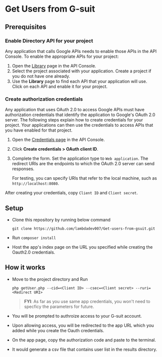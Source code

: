 # Get Users from G-suit

## Prerequisites

### Enable Directory API for your project

Any application that calls Google APIs needs to enable those APIs in the API Console. To enable the appropriate APIs for your project:

1.  Open the [Library](https://console.developers.google.com/apis/library) page in the API Console.
2.  Select the project associated with your application. Create a project if you do not have one already.
3.  Use the **Library** page to find each API that your application will use. Click on each API and enable it for your project.

### Create authorization credentials

Any application that uses OAuth 2.0 to access Google APIs must have authorization credentials that identify the application to Google's OAuth 2.0 server. The following steps explain how to create credentials for your project. Your applications can then use the credentials to access APIs that you have enabled for that project.

1.  Open the [Credentials page](https://console.developers.google.com/apis/credentials) in the API Console.
2.  Click **Create credentials > OAuth client ID**.
3.  Complete the form. Set the application type to `Web application`. The redirect URIs are the endpoints to which the OAuth 2.0 server can send responses.

    For testing, you can specify URIs that refer to the local machine, such as `http://localhost:8080`.

After creating your credentials, copy `Client ID` and `Client secret`.


## Setup
- Clone this repository by running below command
  
  ``git clone https://github.com/lambdadev007/Get-users-from-gsuit.git``
- Run `composer install`

- Host the app's index page on the URL you specified while creating the Oauth2.0 credentials.

## How it works
- Move to the project directory and Run
  
  ``php getUser.php --cid=<Client ID> --csec=<Client secret> --ruri=<Redirect URI>``

  > **FYI**: As far as you use same app credentials, you won't need to specficy the parameters for future.

- You will be prompted to authroize access to your G-suit account.
- Upon allowing access, you will be redirected to the app URL which you added while you create the Oauth credentials.
- On the app page, copy the authorization code and paste to the terminal.
- It would generate a csv file that contains user list in the results directory.